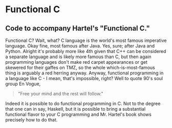 # Functional C

## Code to accompany Hartel's "Functional C."

Functional C? Wait, what? C language is the world's most famous imperative language. Okay fine, most famous after Java. Yes, sure; after Java and Python. Alright it's probably more like 4th given that C++ can be considered a separate language and is likely more famous than C, but then again programming languages don't make red carpet appearances or get skewered for their gaffes on TMZ, so the whole which-is-most-famous thing is arguably a red herring anyway. Anyway, functional programming in a language like C - I mean, that's impossible, right? Well to quote 90's soul group En Vogue, 

>"Free your mind and the rest will follow." 

Indeed it is possible to do functional programming in C. Not to the degree that one can in say, Haskell, but it is possible to bring a substantial functional flavor to your C programming and Mr. Hartel's book shows precisely how to do that. 




